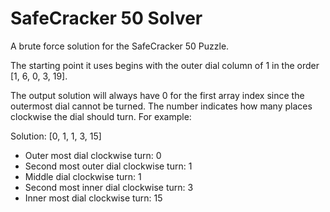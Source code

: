 # SafeCracker 50 Solver
A brute force solution for the SafeCracker 50 Puzzle.

The starting point it uses begins with the outer dial column of 1 in the order [1, 6, 0, 3, 19].

The output solution will always have 0 for the first array index since the outermost dial cannot be turned.
The number indicates how many places clockwise the dial should turn.
For example:

Solution: [0, 1, 1, 3, 15]

* Outer most dial clockwise turn: 0
* Second most outer dial clockwise turn: 1
* Middle dial clockwise turn: 1
* Second most inner dial clockwise turn: 3
* Inner most dial clockwise turn: 15
